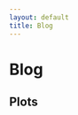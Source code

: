 ```yaml
---
layout: default
title: Blog
---
```

# Blog

## Plots
<div id="lorenz"><!-- Line plot chart will be drawn inside this DIV --></div>

<script src="https://cdn.plot.ly/plotly-latest.min.js"></script>
<script type="text/javascript" src="/assets/plots/lorenz.js"></script>

